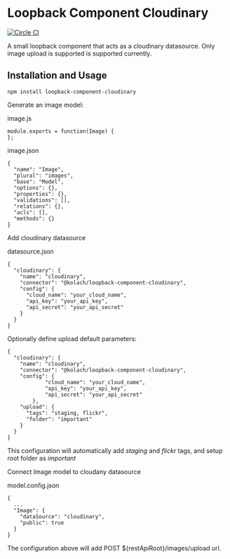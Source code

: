 # Loopback Component Cloudinary

[![Circle CI](https://circleci.com/gh/kolach/loopback-component-cloudinary.svg?style=svg)](https://circleci.com/gh/kolach/loopback-component-cloudinary)

A small loopback component that acts as a cloudinary datasource.
Only image upload is supported is supported currently.

## Installation and Usage

```
npm install loopback-component-cloudinary
```

Generate an image model:

image.js
```
module.exports = function(Image) {
};
```

image.json
```
{
  "name": "Image",
  "plural": "images",
  "base": "Model",
  "options": {},
  "properties": {},
  "validations": [],
  "relations": {},
  "acls": [],
  "methods": {}
}
```

Add cloudinary datasource

datasource.json
```
{
  "cloudinary": {
    "name": "cloudinary",
    "connector": "@kolach/loopback-component-cloudinary",
    "config": {
      "cloud_name": "your_cloud_name",
      "api_key": "your_api_key",
      "api_secret": "your_api_secret"
    }
  }
}
```

Optionally define upload default parameters:
```
{
  "cloudinary": {
    "name": "cloudinary",
    "connector": "@kolach/loopback-component-cloudinary",
    "config": {
			"cloud_name": "your_cloud_name",
			"api_key": "your_api_key",
			"api_secret": "your_api_secret"
		},
    "upload": {
      "tags": "staging, flickr",
      "folder": "important"
    }
  }
}
```
This configuration will automatically add _staging_ and _flickr_ tags, and setup root folder as _important_

Connect Image model to cloudany datasource

model.config.json
```
{
  ...
  "Image": {
    "dataSource": "cloudinary",
    "public": true
  }
}
```

The configuration above will add POST ${restApiRoot}/images/upload url.
